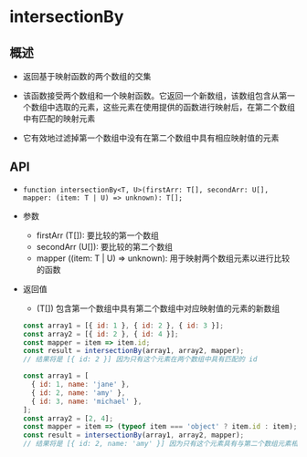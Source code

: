 # intersectionBy

## 概述

+ 返回基于映射函数的两个数组的交集

+ 该函数接受两个数组和一个映射函数。它返回一个新数组，该数组包含从第一个数组中选取的元素，这些元素在使用提供的函数进行映射后，在第二个数组中有匹配的映射元素

+ 它有效地过滤掉第一个数组中没有在第二个数组中具有相应映射值的元素

## API

+ `function intersectionBy<T, U>(firstArr: T[], secondArr: U[], mapper: (item: T | U) => unknown): T[];`

+ 参数

  + firstArr (T[]): 要比较的第一个数组
  + secondArr (U[]): 要比较的第二个数组
  + mapper ((item: T | U) => unknown): 用于映射两个数组元素以进行比较的函数

+ 返回值

  + (T[]) 包含第一个数组中具有第二个数组中对应映射值的元素的新数组

  ```js
  const array1 = [{ id: 1 }, { id: 2 }, { id: 3 }];
  const array2 = [{ id: 2 }, { id: 4 }];
  const mapper = item => item.id;
  const result = intersectionBy(array1, array2, mapper);
  // 结果将是 [{ id: 2 }] 因为只有这个元素在两个数组中具有匹配的 id
  ```

  ```js
  const array1 = [
    { id: 1, name: 'jane' },
    { id: 2, name: 'amy' },
    { id: 3, name: 'michael' },
  ];
  const array2 = [2, 4];
  const mapper = item => (typeof item === 'object' ? item.id : item);
  const result = intersectionBy(array1, array2, mapper);
  // 结果将是 [{ id: 2, name: 'amy' }] 因为只有这个元素具有与第二个数组元素相等的匹配 id。
  ```
